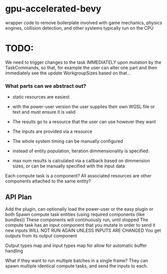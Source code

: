 # gpu-accelerated-bevy

wrapper code to remove boilerplate involved with game mechanics, physics engines, collision detection, and other systems typically run on the CPU

# TODO:

We need to trigger changes to the task IMMEDIATELY upon mutation by the TaskCommands, so that, for example the user can alter one part and then immediately see the update WorkgroupSizes based on that...

### What parts can we abstract out?

- static resources are easiest

- with the power-user version the user supplies their own WGSL file or text and must ensure it is valid

- The results go to a resource that the user can use however they want
- The inputs are provided via a resource
- The whole system timing can be manually configured
- instead of entity population, iteration dimmensionality is specified.
- max num results is calculated via a callback based on dimmension sizes, or can be manually specified with the input data

Each compute task is a component?
All associated resources are other components attached to the same entity?

## API Plan

Add the plugin, can optionally load the power-user or the easy plugin or both
Spawn compute task entities (using required components (like bundles))
These components will continuously run, until stopped
The compute task has an input component that you mutate in order to send it new inputs
WILL NOT RUN AGAIN UNLESS INPUTS ARE CHANGED
You get outputs from its output component

Output types map and input types map for allow for automatic buffer handling

What if they want to run multiple batches in a single frame?
They can spawn multiple identical compute tasks, and send the inputs to each.
